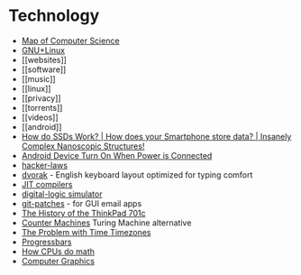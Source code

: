 # Technology 

- [Map of Computer Science](https://piped.kavin.rocks/watch?v=SzJ46YA_RaA)
- [GNU+Linux](linux)
- [[websites]]
- [[software]]
- [[music]]
- [[linux]]
- [[privacy]]
- [[torrents]]
- [[videos]]
- [[android]]
- [How do SSDs Work? | How does your Smartphone store data? |  Insanely Complex Nanoscopic Structures!](https://piped.kavin.rocks/watch?v=5Mh3o886qpg)
- [Android Device Turn On When Power is Connected](https://odysee.com/@metalx1000:c/android-device-turn-on-when-power-is:1)
- [hacker-laws](https://github.com/dwmkerr/hacker-laws)
- [dvorak](https://en.wikipedia.org/wiki/Dvorak_keyboard_layout) - English keyboard layout optimized for typing comfort
- [JIT compilers](https://piped.kavin.rocks/watch?v=d7KHAVaX_Rs)
- [digital-logic simulator](https://github.com/SebLague/Digital-Logic-Sim)
- [git-patches](https://bt.ht/git-patches) - for GUI email apps
- [The History of the ThinkPad 701c](https://piped.video/watch?v=u8U40b1hWIE)
- [Counter Machines](https://piped.video/watch?v=PXN7jTNGQIw) Turing Machine alternative
- [The Problem with Time Timezones](https://piped.video/-5wpm-gesOY)
- [Progressbars](https://youtu.be/uHh0qpc1BR4)
- [How CPUs do math](https://www.youtube.com/watch?v=nhXevKMm3JI)
- [Computer Graphics](https://www.scratchapixel.com/)
